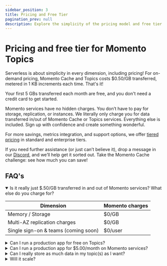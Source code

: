 ```yaml
---
sidebar_position: 3
title: Pricing and Free Tier
pagination_prev: null
description: Explore the simplicity of the pricing model and free tier information for Momento Topics
---
```


# Pricing and free tier for Momento Topics

Serverless is about simplicity in every dimension, including pricing! For on-demand pricing, Momento Cache and Topics costs $0.50/GB transferred, metered in 1 KB increments each time. That's it!

Your first 5 GBs transferred each month are free, and you don't need a credit card to get started.

Momento services have no hidden charges. You don’t have to pay for storage, replication, or instances. We literally only charge you for data transferred in/out of Momento Cache or Topics services. Everything else is included. Sign up with confidence and create something wonderful.

For more savings, metrics integration, and support options, we offer [tiered pricing](https://www.gomomento.com/pricing) in standard and enterprise tiers.

If you need further assistance (or just can’t believe it), drop a message in our [Discord](https://discord.gg/Z7FSXB89), and we’ll help get it sorted out. Take the Momento Cache challenge: see how much you can save!

## FAQ's

<details open>
  <summary>Is it really just $.50/GB transferred in and out of Momento services? What else do you charge for?</summary>

| Dimension                            | Momento charges |
| ------------------------------------ | --------------- |
| Memory / Storage                     | $0/GB           |
| Multi-AZ replication charges         | $0/GB           |
| Single sign-on & teams (coming soon) | $0/user         |

 </details>

<details>
<summary>Can I run a production app for free on Topics?</summary>
Absolutely! Our free tier and low usage tiers are just billing. It is the same exact service and features whether you use 40GB/month or 40TB/month. You get all our availability features like multi-AZ replication, hot key protection, and automatic scaling to handle bursts. In the free tier, you even get all our security features for free, such as <a href="/../develop/authentication">fine-grained auth tokens</a>, end-to-end encryption, per-request authentication, and TLS.

We frequently find customers provisioning an entire cluster to handle low-request per second (RPS) workflows. If you want them to be HA, you need multiple nodes. If you believe in CICD, you likely have a similarly sized cluster in staging—and maybe even in dev. That adds up! Turn off those machines—and save the environment. Go Momento!

</details>

<details>
  <summary>Can I run a production app for $5.00/month on Momento services?</summary>
Absolutely! If you are transferring 15 GB of data in/out of Momento Cache each month, you get the first 5GB free each month and pay $0.50/GB for the remaining 10GB each month. Access enterprise-grade availability, security, and performance at any scale with Momento.

As crazy as it sounds, we are not the first to do this. You can experience this with other serverless services like Amazon DynamoDB, Amazon S3, and more—we are just bringing serverless to caching!

</details>

<details>
  <summary>Can I really store as much data in my topic(s) as I want?</summary>
Heck yeah! You are billed for the inbound and outbound data transfer, not the volume of data in your cache.
</details>

<details>
  <summary>Will it scale?</summary>
Hell yes! Momento services are the best way to future-proof your application story. You can add Momento Cache *extremely* quickly, and it just fades into the background whether you are doing 1 operation per second (ops/s) or 1 million ops/s. You just pay for what you use, so you get a scalable cache without spending a lot of cash.
</details>
